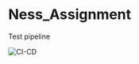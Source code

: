# Ness_Assignment
Test pipeline

![CI-CD](https://github.com/sigler05/Ness_Assignment/actions/workflows/ci-cd.yml/badge.svg)


